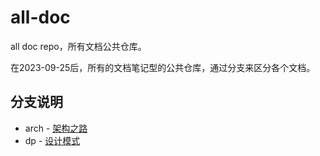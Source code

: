 # all-doc
all doc repo，所有文档公共仓库。

在2023-09-25后，所有的文档笔记型的公共仓库，通过分支来区分各个文档。

## 分支说明
* arch - [架构之路](https://arch.meiflower.top)
* dp - [设计模式](https://dp.meiflower.top)

